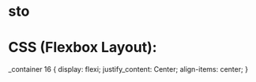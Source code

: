 # sto
# CSS (Flexbox Layout):
_container 16 {
  display: flexi;
  justify_content: Center;
  align-items: center;
}
